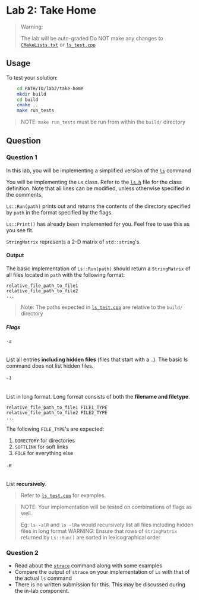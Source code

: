 # Lab 2: Take Home

> Warning:
>
> The lab will be auto-graded
> Do NOT make any changes to [`CMakeLists.txt`](CMakeLists.txt) or [`ls_test.cpp`](ls_test.cpp)

## Usage

To test your solution:

```bash
    cd PATH/TO/lab2/take-home
    mkdir build
    cd build
    cmake ..
    make run_tests
```

> NOTE:
> `make run_tests` must be run from within the `build/` directory

## Question

### Question 1

In this lab, you will be implementing a simplified version of the [`ls`](https://man7.org/linux/man-pages/man1/ls.1.html) command

You will be implementing the `Ls` class. Refer to the [`ls.h`](ls.h) file for the class definition.
Note that all lines can be modified, unless otherwise specified in the comments.

`Ls::Run(path)` prints out and returns the contents of the directory specified by `path` in the format specified by the flags.

`Ls::Print()` has already been implemented for you. Feel free to use this as you see fit.

`StringMatrix` represents a 2-D matrix of `std::string`'s.

#### Output

The basic implementation of `Ls::Run(path)` should return a `StringMatrix` of all files located in `path` with the following format:

```text
relative_file_path_to_file1
relative_file_path_to_file2
...
```

> Note:
> The paths expected in [`ls_test.cpp`](ls_test.cpp) are relative to the `build/` directory

##### Flags

###### `-a`

List all entries **including hidden files** (files that start with a `.`). The basic ls command does not list hidden files.

###### `-l`

List in long format. Long format consists of both the **filename and filetype**.

```text
relative_file_path_to_file1 FILE1_TYPE
relative_file_path_to_file2 FILE2_TYPE
...
```

The following `FILE_TYPE`'s are expected:

1. `DIRECTORY` for directories
2. `SOFTLINK` for soft links
3. `FILE` for everything else

###### `-R`

List **recursively**.

> Refer to [`ls_test.cpp`](ls_test.cpp) for examples.
>

> NOTE: Your implementation will be tested on combinations of flags as well.
>
> Eg: `ls -alR` and `ls -lRa` would recursively list all files including hidden files in long format
> WARNING:
> Ensure that rows of `StringMatrix` returned by `Ls::Run()` are sorted in lexicographical order

### Question 2

- Read about the [`strace`](https://strace.io/) command along with some examples
- Compare the output of `strace` on your implementation of `Ls` with that of the actual `ls` command
- There is no written submission for this. This may be discussed during the in-lab component.
